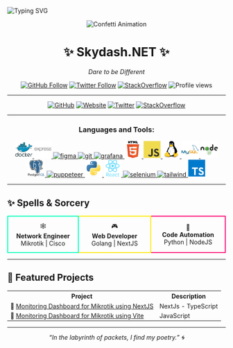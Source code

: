 ![Typing SVG](https://readme-typing-svg.herokuapp.com?size=27&color=E056FD&center=true&vCenter=true&width=600&height=100&lines=Welcome+to+Skydash.NET;Web+Developer;Network+Engineer)

<p align="center">
  <img src="https://media.giphy.com/media/3o6Zt6ML6BklcajjsA/giphy.gif" width="200" alt="Confetti Animation"/>
</p>

<div align="center">
  <h1>✨ Skydash.NET ✨</h1>
  <p><em>Dare to be Different</em></p>
  <p>
    <a href="https://github.com/skydashnet"><img src="https://img.shields.io/github/followers/skydashnet?label=Follow&style=social" alt="GitHub Follow"/></a>
    <a href="https://twitter.com/skydashnet"><img src="https://img.shields.io/twitter/follow/skydashnet?style=social" alt="Twitter Follow"/></a>
    <a href="https://stackoverflow.com/users/adryan-pintratama-amarcha"><img src="https://img.shields.io/badge/StackOverflow-Adryan--Pintratama--Amarcha-FE7A16?logo=stackoverflow" alt="StackOverflow"/></a>
    <img src="https://komarev.com/ghpvc/?username=skydashnet&color=brightgreen" alt="Profile views"/>
  </p>
</div>

---

<p align="center">
    <a href="https://github.com/skydashnet"><img src="https://img.shields.io/badge/GitHub-skydashnet-181717?logo=github" alt="GitHub"/></a>
    <a href="https://alinosnet.cloud"><img src="https://img.shields.io/badge/Website-alinosnet.cloud-4AB197?logo=google-chrome" alt="Website"/></a>
    <a href="https://twitter.com/skydashnet"><img src="https://img.shields.io/badge/Twitter-%40skydashnet-1DA1F2?logo=twitter" alt="Twitter"/></a>
    <a href="https://stackoverflow.com/users/adryan-pintratama-amarcha"><img src="https://img.shields.io/badge/StackOverflow-Adryan--Pintratama--Amarcha-FE7A16?logo=stackoverflow" alt="StackOverflow"/></a>
</p>

---
<h3 align="center">Languages and Tools:</h3>
<p align="center"> <a href="https://www.docker.com/" target="_blank" rel="noreferrer"> <img src="https://raw.githubusercontent.com/devicons/devicon/master/icons/docker/docker-original-wordmark.svg" alt="docker" width="40" height="40"/> </a> <a href="https://expressjs.com" target="_blank" rel="noreferrer"> <img src="https://raw.githubusercontent.com/devicons/devicon/master/icons/express/express-original-wordmark.svg" alt="express" width="40" height="40"/> </a> <a href="https://www.figma.com/" target="_blank" rel="noreferrer"> <img src="https://www.vectorlogo.zone/logos/figma/figma-icon.svg" alt="figma" width="40" height="40"/> </a> <a href="https://git-scm.com/" target="_blank" rel="noreferrer"> <img src="https://www.vectorlogo.zone/logos/git-scm/git-scm-icon.svg" alt="git" width="40" height="40"/> </a> <a href="https://grafana.com" target="_blank" rel="noreferrer"> <img src="https://www.vectorlogo.zone/logos/grafana/grafana-icon.svg" alt="grafana" width="40" height="40"/> </a> <a href="https://www.w3.org/html/" target="_blank" rel="noreferrer"> <img src="https://raw.githubusercontent.com/devicons/devicon/master/icons/html5/html5-original-wordmark.svg" alt="html5" width="40" height="40"/> </a> <a href="https://developer.mozilla.org/en-US/docs/Web/JavaScript" target="_blank" rel="noreferrer"> <img src="https://raw.githubusercontent.com/devicons/devicon/master/icons/javascript/javascript-original.svg" alt="javascript" width="40" height="40"/> </a> <a href="https://www.linux.org/" target="_blank" rel="noreferrer"> <img src="https://raw.githubusercontent.com/devicons/devicon/master/icons/linux/linux-original.svg" alt="linux" width="40" height="40"/> </a> <a href="https://www.mysql.com/" target="_blank" rel="noreferrer"> <img src="https://raw.githubusercontent.com/devicons/devicon/master/icons/mysql/mysql-original-wordmark.svg" alt="mysql" width="40" height="40"/> </a> <a href="https://nodejs.org" target="_blank" rel="noreferrer"> <img src="https://raw.githubusercontent.com/devicons/devicon/master/icons/nodejs/nodejs-original-wordmark.svg" alt="nodejs" width="40" height="40"/> </a> <a href="https://www.postgresql.org" target="_blank" rel="noreferrer"> <img src="https://raw.githubusercontent.com/devicons/devicon/master/icons/postgresql/postgresql-original-wordmark.svg" alt="postgresql" width="40" height="40"/> </a> <a href="https://github.com/puppeteer/puppeteer" target="_blank" rel="noreferrer"> <img src="https://www.vectorlogo.zone/logos/pptrdev/pptrdev-official.svg" alt="puppeteer" width="40" height="40"/> </a> <a href="https://www.python.org" target="_blank" rel="noreferrer"> <img src="https://raw.githubusercontent.com/devicons/devicon/master/icons/python/python-original.svg" alt="python" width="40" height="40"/> </a> <a href="https://reactjs.org/" target="_blank" rel="noreferrer"> <img src="https://raw.githubusercontent.com/devicons/devicon/master/icons/react/react-original-wordmark.svg" alt="react" width="40" height="40"/> </a> <a href="https://www.selenium.dev" target="_blank" rel="noreferrer"> <img src="https://raw.githubusercontent.com/detain/svg-logos/780f25886640cef088af994181646db2f6b1a3f8/svg/selenium-logo.svg" alt="selenium" width="40" height="40"/> </a> <a href="https://tailwindcss.com/" target="_blank" rel="noreferrer"> <img src="https://www.vectorlogo.zone/logos/tailwindcss/tailwindcss-icon.svg" alt="tailwind" width="40" height="40"/> </a> <a href="https://www.typescriptlang.org/" target="_blank" rel="noreferrer"> <img src="https://raw.githubusercontent.com/devicons/devicon/master/icons/typescript/typescript-original.svg" alt="typescript" width="40" height="40"/> </a> </p>

---
## ✨ Spells & Sorcery
<div align="center">
  <table>
    <tr>
      <td align="center" width="200" style="border:2px solid #00FFBA; padding:12px; border-radius:8px;">
        🕸️<br/><strong>Network Engineer</strong><br/>Mikrotik | Cisco
      </td>
      <td align="center" width="200" style="border:2px solid #FFEA00; padding:12px; border-radius:8px;">
        🎮<br/><strong>Web Developer</strong><br/> Golang | NextJS
      </td>
      <td align="center" width="200" style="border:2px solid #FF006E; padding:12px; border-radius:8px;">
        🐍<br/><strong>Code Automation</strong><br/>Python | NodeJS
      </td>
    </tr>
  </table>
</div>

---

## 🔮 Featured Projects
<div align="center">
  <table>
    <tr>
      <th>Project</th>
      <th>Description</th>
    </tr>
    <tr>
      <td>🚀 <a href="https://github.com/skydashnet/skydash-next-monitoring">Monitoring Dashboard for Mikrotik using NextJS</a></td>
      <td>NextJs - TypeScript</td>
    </tr>
    <tr>
      <td>🤖 <a href="https://github.com/skydashnet/skydash-monitoring">Monitoring Dashboard for Mikrotik using Vite</a></td>
      <td>JavaScript</td>
    </tr>
  </table>
</div>

---

<p align="center"><em>“In the labyrinth of packets, I find my poetry.” 🌀</em></p>
